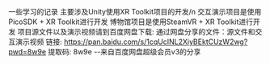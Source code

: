 一些学习的记录
主要涉及Unity使用XR Toolkit项目的开发/n
交互演示项目是使用PicoSDK + XR Toolkit进行开发
博物馆项目是使用SteamVR + XR Toolkit进行开发
项目源文件以及演示视频请到百度网盘下载:
通过网盘分享的文件：源文件和交互演示视频
链接: https://pan.baidu.com/s/1cqUcINL2XiyBEktCUzW2wg?pwd=8w9e 提取码: 8w9e 
--来自百度网盘超级会员v3的分享
